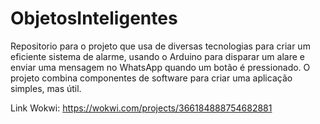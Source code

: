 # ObjetosInteligentes

Repositorio para o projeto que usa de diversas tecnologias para criar um eficiente sistema de alarme, usando o Arduino para disparar um alare e enviar uma mensagem no WhatsApp quando um botão é pressionado. O projeto combina componentes de software para criar uma aplicação simples, mas útil. 

Link Wokwi: https://wokwi.com/projects/366184888754682881
